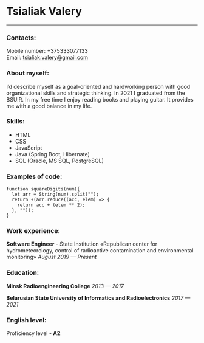 # Tsialiak Valery
---

### Contacts:

Mobile number: +375333077133  
Email: tsialiak.valery@gmail.com

### About myself:

I’d describe myself as a goal-oriented and hardworking person with good organizational skills and strategic thinking. In 2021 I graduated from the BSUIR. In my free time I enjoy reading books and playing guitar. It provides me with a good balance in my life. 

### Skills:

- HTML
- CSS
- JavaScript
- Java (Spring Boot, Hibernate)
- SQL (Oracle, MS SQL, PostgreSQL)

### Examples of code:

```
function squareDigits(num){
  let arr = String(num).split("");
  return +(arr.reduce((acc, elem) => {
    return acc + (elem ** 2);
  }, "")); 
}
```

### Work experience: 

**Software Engineer**   - State Institution «Republican center for hydrometeorology, control of radioactive contamination and environmental monitoring»
_August 2019 — Present_


### Education:

**Minsk Radioengineering College** _2013 — 2017_

**Belarusian State University of Informatics and Radioelectronics** _2017 — 2021_

### English level:

Proficiency level - **А2**
